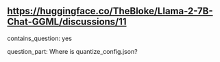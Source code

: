## https://huggingface.co/TheBloke/Llama-2-7B-Chat-GGML/discussions/11

contains_question: yes

question_part: Where is quantize_config.json?